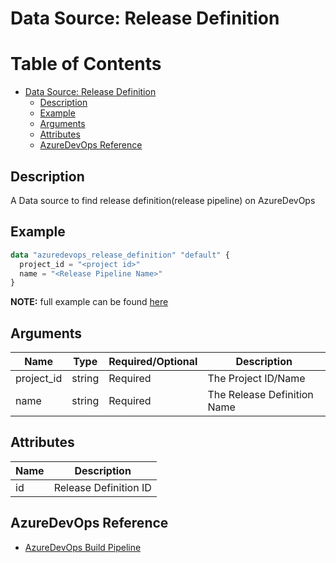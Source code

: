 # Data Source: Release Definition

Table of Contents
=================

   * [Data Source: Release Definition](#data-source-release-definition)
      * [Description](#description)
      * [Example](#example)
      * [Arguments](#arguments)
      * [Attributes](#attributes)
      * [AzureDevOps Reference](#azuredevops-reference)

## Description

A Data source to find release definition(release pipeline) on AzureDevOps

## Example

```terraform
data "azuredevops_release_definition" "default" {
  project_id = "<project id>"
  name = "<Release Pipeline Name>"
}
```

**NOTE:** full example can be found [here](../../examples/d/release_definition/main.tf)

## Arguments

| Name | Type | Required/Optional | Description |
|------|------|-------------------|-------------|
| project_id | string | Required | The Project ID/Name |
| name | string | Required | The Release Definition Name |

## Attributes

| Name | Description |
|------|-------------|
| id | Release Definition ID | 

## AzureDevOps Reference

- [AzureDevOps Build Pipeline](https://docs.microsoft.com/en-us/azure/devops/pipelines/get-started/what-is-azure-pipelines?view=azure-devops)


